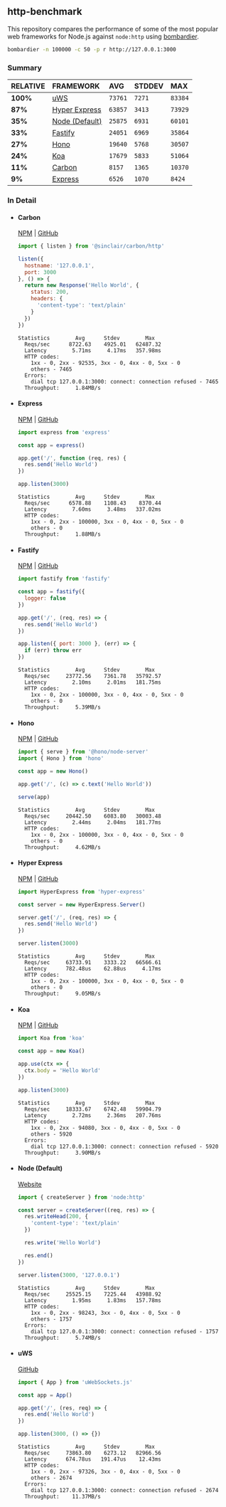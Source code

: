 ## http-benchmark

This repository compares the performance of some of the most popular web frameworks for Node.js against `node:http` using [bombardier](https://github.com/codesenberg/bombardier).

```bash
bombardier -n 100000 -c 50 -p r http://127.0.0.1:3000
```

### Summary

| RELATIVE | FRAMEWORK | AVG | STDDEV | MAX |
| :--- | :--- | :--- | :--- | :--- |
| **100%** | [uWS](#uws) | `73761` | `7271` | `83384` |
| **87%** | [Hyper Express](#hyper-express) | `63857` | `3413` | `73929` |
| **35%** | [Node (Default)](#node-default) | `25875` | `6931` | `60101` |
| **33%** | [Fastify](#fastify) | `24051` | `6969` | `35864` |
| **27%** | [Hono](#hono) | `19640` | `5768` | `30507` |
| **24%** | [Koa](#koa) | `17679` | `5833` | `51064` |
| **11%** | [Carbon](#carbon) | `8157` | `1365` | `10370` |
| **9%** | [Express](#express) | `6526` | `1070` | `8424` |


### In Detail

- #### Carbon
  [NPM](https://npmjs.com/@sinclair/carbon) | [GitHub](https://github.com/sinclairzx81/carbon)
  ```js
  import { listen } from '@sinclair/carbon/http'

  listen({
    hostname: '127.0.0.1',
    port: 3000
  }, () => {
    return new Response('Hello World', {
      status: 200,
      headers: {
        'content-type': 'text/plain'
      }
    })
  })
  ```

  ```
  Statistics        Avg      Stdev        Max
    Reqs/sec      8722.63    4925.01   62487.32
    Latency        5.71ms     4.17ms   357.98ms
    HTTP codes:
      1xx - 0, 2xx - 92535, 3xx - 0, 4xx - 0, 5xx - 0
      others - 7465
    Errors:
      dial tcp 127.0.0.1:3000: connect: connection refused - 7465
    Throughput:     1.84MB/s
  ```

- #### Express
  [NPM](https://npmjs.com/express) | [GitHub](https://github.com/expressjs/express)
  ```js
  import express from 'express'

  const app = express()

  app.get('/', function (req, res) {
    res.send('Hello World')
  })

  app.listen(3000)
  ```

  ```
  Statistics        Avg      Stdev        Max
    Reqs/sec      6578.88    1108.43    8370.44
    Latency        7.60ms     3.48ms   337.02ms
    HTTP codes:
      1xx - 0, 2xx - 100000, 3xx - 0, 4xx - 0, 5xx - 0
      others - 0
    Throughput:     1.88MB/s
  ```

- #### Fastify
  [NPM](https://npmjs.com/fastify) | [GitHub](https://github.com/fastify/fastify)
  ```js
  import fastify from 'fastify'

  const app = fastify({
    logger: false
  })

  app.get('/', (req, res) => {
    res.send('Hello World')
  })

  app.listen({ port: 3000 }, (err) => {
    if (err) throw err
  })
  ```

  ```
  Statistics        Avg      Stdev        Max
    Reqs/sec     23772.56    7361.78   35792.57
    Latency        2.10ms     2.01ms   181.75ms
    HTTP codes:
      1xx - 0, 2xx - 100000, 3xx - 0, 4xx - 0, 5xx - 0
      others - 0
    Throughput:     5.39MB/s
  ```

- #### Hono
  [NPM](https://npmjs.com/hono) | [GitHub](https://github.com/honojs/hono)
  ```js
  import { serve } from '@hono/node-server'
  import { Hono } from 'hono'

  const app = new Hono()

  app.get('/', (c) => c.text('Hello World'))

  serve(app)
  ```

  ```
  Statistics        Avg      Stdev        Max
    Reqs/sec     20442.50    6083.80   30003.48
    Latency        2.44ms     2.04ms   181.77ms
    HTTP codes:
      1xx - 0, 2xx - 100000, 3xx - 0, 4xx - 0, 5xx - 0
      others - 0
    Throughput:     4.62MB/s
  ```

- #### Hyper Express
  [NPM](https://npmjs.com/hyper-express) | [GitHub](https://github.com/kartikk221/hyper-express)
  ```js
  import HyperExpress from 'hyper-express'

  const server = new HyperExpress.Server()

  server.get('/', (req, res) => {
    res.send('Hello World')
  })

  server.listen(3000)
  ```

  ```
  Statistics        Avg      Stdev        Max
    Reqs/sec     63733.91    3333.22   66566.61
    Latency      782.48us    62.88us     4.17ms
    HTTP codes:
      1xx - 0, 2xx - 100000, 3xx - 0, 4xx - 0, 5xx - 0
      others - 0
    Throughput:     9.05MB/s
  ```

- #### Koa
  [NPM](https://npmjs.com/koa) | [GitHub](https://github.com/koajs/koa)
  ```js
  import Koa from 'koa'

  const app = new Koa()

  app.use(ctx => {
    ctx.body = 'Hello World'
  })

  app.listen(3000)
  ```

  ```
  Statistics        Avg      Stdev        Max
    Reqs/sec     18333.67    6742.48   59904.79
    Latency        2.72ms     2.36ms   207.76ms
    HTTP codes:
      1xx - 0, 2xx - 94080, 3xx - 0, 4xx - 0, 5xx - 0
      others - 5920
    Errors:
      dial tcp 127.0.0.1:3000: connect: connection refused - 5920
    Throughput:     3.90MB/s
  ```

- #### Node (Default)
  [Website](https://nodejs.org/api/http.html)
  ```js
  import { createServer } from 'node:http'

  const server = createServer((req, res) => {
    res.writeHead(200, {
      'content-type': 'text/plain'
    })

    res.write('Hello World')

    res.end()
  })

  server.listen(3000, '127.0.0.1')
  ```

  ```
  Statistics        Avg      Stdev        Max
    Reqs/sec     25525.15    7225.44   43988.92
    Latency        1.95ms     1.83ms   157.78ms
    HTTP codes:
      1xx - 0, 2xx - 98243, 3xx - 0, 4xx - 0, 5xx - 0
      others - 1757
    Errors:
      dial tcp 127.0.0.1:3000: connect: connection refused - 1757
    Throughput:     5.74MB/s
  ```

- #### uWS
  [GitHub](https://github.com/uNetworking/uWebSockets.js)
  ```js
  import { App } from 'uWebSockets.js'

  const app = App()

  app.get('/', (res, req) => {
    res.end('Hello World')
  })

  app.listen(3000, () => {})
  ```

  ```
  Statistics        Avg      Stdev        Max
    Reqs/sec     73863.80    6273.12   82966.56
    Latency      674.78us   191.47us    12.43ms
    HTTP codes:
      1xx - 0, 2xx - 97326, 3xx - 0, 4xx - 0, 5xx - 0
      others - 2674
    Errors:
      dial tcp 127.0.0.1:3000: connect: connection refused - 2674
    Throughput:    11.37MB/s
  ```


